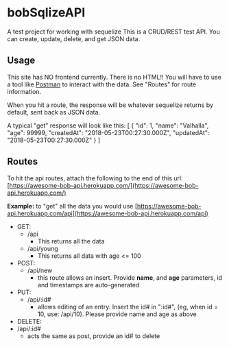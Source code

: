 # bobSqlizeAPI
A test project for working with sequelize
This is a CRUD/REST test API. You can create, update, delete, and get JSON data.

## Usage
This site has NO frontend currently. There is no HTML!! You will have to use a tool like [Postman](https://www.getpostman.com/) to interact with the data. See "Routes" for route information.

When you hit a route, the response will be whatever sequelize returns by default, sent back as JSON data. 

A typical "get" response will look like this:
[
  {
  "id": 1,
  "name": "Valhalla",
  "age": 99999,
  "createdAt": "2018-05-23T00:27:30.000Z",
  "updatedAt": "2018-05-23T00:27:30.000Z"
  }
]

## Routes
To hit the api routes, attach the following to the end of this url: 
[https://awesome-bob-api.herokuapp.com/](https://awesome-bob-api.herokuapp.com/)

**Example:** to "get" all the data you would use [https://awesome-bob-api.herokuapp.com/api](https://awesome-bob-api.herokuapp.com/api)

* GET: 
  * /api
    * This returns all the data
  * /api/young
    * This returns all data with age <= 100
* POST: 
  * /api/new
    * this route allows an insert. Provide **name**, and **age** parameters, id and timestamps are auto-generated
* PUT: 
  * /api/:id#
    * allows editing of an entry. Insert the id# in ":id#", (eg, when id = 10, use: /api/10). Please provide name and age as above
*  DELETE: 
  * /api/:id#
    * acts the same as post, provide an id# to delete
